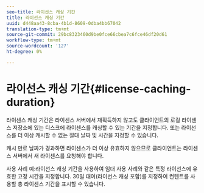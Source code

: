 ```yaml
---
seo-title: 라이선스 캐싱 기간
title: 라이선스 캐싱 기간
uuid: d448aa43-8cba-4b1d-8609-0dba4bb67042
translation-type: tm+mt
source-git-commit: 29bc8323460d9be0fce66cbea7c6fce46df20d61
workflow-type: tm+mt
source-wordcount: '127'
ht-degree: 0%

---
```



# 라이선스 캐싱 기간{#license-caching-duration}

라이센스 캐싱 기간은 라이센스 서버에서 재획득하지 않고도 클라이언트의 로컬 라이센스 저장소에 있는 디스크에 라이센스를 캐싱할 수 있는 기간을 지정합니다. 또는 라이선스를 더 이상 캐시할 수 없는 절대 날짜 및 시간을 지정할 수 있습니다.

캐시 만료 날짜가 경과하면 라이센스가 더 이상 유효하지 않으므로 클라이언트는 라이센스 서버에서 새 라이센스를 요청해야 합니다.

사용 사례 예:라이선스 캐싱 기간을 사용하여 임대 사용 사례와 같은 특정 라이선스에 유효한 고정 시간을 지정합니다. 30일 대여(라이선스 캐싱 포함)를 지정하여 컨텐트를 사용할 총 라이센스 기간을 표시할 수 있습니다.
